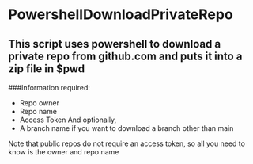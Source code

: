 # PowershellDownloadPrivateRepo

## This script uses powershell to download a private repo from github.com and puts it into a zip file in $pwd

###Information required:
- Repo owner
- Repo name
- Access Token
And optionally,
- A branch name if you want to download a branch other than main

Note that public repos do not require an access token, so all you need to know is the owner and repo name
